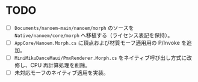 # TODO
- [ ] `Documents/nanoem-main/nanoem/morph` のソースを `Native/nanoem/core/morph` へ移植する（ライセンス表記を保持）。
- [ ] `AppCore/Nanoem.Morph.cs` に頂点および材質モーフ適用用の P/Invoke を追加。
- [ ] `MiniMikuDanceMaui/PmxRenderer.Morph.cs` をネイティブ呼び出し方式に改修し、CPU 再計算処理を削除。
- [ ] 未対応モーフのネイティブ適用を実装。
